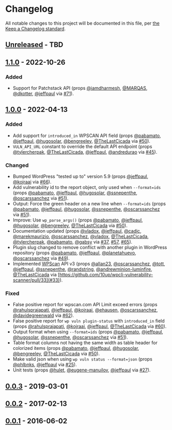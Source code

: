 # Changelog

All notable changes to this project will be documented in this file, per [the Keep a Changelog standard](http://keepachangelog.com/).

## [Unreleased] - TBD

## [1.1.0] - 2022-10-26
### Added
- Support for Patchstack API (props [@iamdharmesh](https://github.com/iamdharmesh), [@MARQAS](https://github.com/MARQAS), [@dkotter](https://github.com/dkotter), [@jeffpaul](https://github.com/jeffpaul) via [#71](https://github.com/10up/wpcli-vulnerability-scanner/pull/71)).

## [1.0.0] - 2022-04-13
### Added
- Add support for `introduced_in` WPSCAN API field (props [@pabamato](https://github.com/pabamato), [@jeffpaul](https://github.com/jeffpaul), [@hugosolar](https://github.com/hugosolar), [@bengreeley](https://github.com/bengreeley), [@TheLastCicada](https://github.com/TheLastCicada) via [#50](https://github.com/10up/wpcli-vulnerability-scanner/pull/50)).
- `VULN_API_URL` constant to override the default API endpoint (props [@tylercherpak](https://github.com/tylercherpak), [@TheLastCicada](https://github.com/TheLastCicada), [@jeffpaul](https://github.com/jeffpaul), [@andredurao](https://github.com/andredurao) via [#45](https://github.com/10up/wpcli-vulnerability-scanner/pull/45)).

### Changed
- Bumped WordPress "tested up to" version 5.9 (props [@jeffpaul](https://github.com/jeffpaul), [@kojraai](https://github.com/kojraai) via [#66](https://github.com/10up/wpcli-vulnerability-scanner/pull/66)).
- Add vulnerability id to the report object, only used when `--format=ids` (props [@pabamato](https://github.com/pabamato), [@jeffpaul](https://github.com/jeffpaul), [@hugosolar](https://github.com/hugosolar), [@ssnepenthe](https://github.com/ssnepenthe), [@oscarssanchez](https://github.com/oscarssanchez) via [#51](https://github.com/10up/wpcli-vulnerability-scanner/pull/51)).
- Output: Force the green header on a new line when `--format=ids` (props [@pabamato](https://github.com/pabamato), [@jeffpaul](https://github.com/jeffpaul), [@hugosolar](https://github.com/hugosolar), [@ssnepenthe](https://github.com/ssnepenthe), [@oscarssanchez](https://github.com/oscarssanchez) via [#51](https://github.com/10up/wpcli-vulnerability-scanner/pull/51)).
- Improve: Use `wp_parse_args()` (props [@pabamato](https://github.com/pabamato), [@jeffpaul](https://github.com/jeffpaul), [@hugosolar](https://github.com/hugosolar), [@bengreeley](https://github.com/bengreeley), [@TheLastCicada](https://github.com/TheLastCicada) via [#50](https://github.com/10up/wpcli-vulnerability-scanner/pull/50)).
- Documentation updated (props [@vladox](https://github.com/vladox), [@jeffpaul](https://github.com/jeffpaul), [@cadic](https://github.com/cadic), [@marekmaurizio](https://github.com/marekmaurizio), [@oscarssanchez](https://github.com/oscarssanchez), [@vladox](https://github.com/vladox), [@TheLastCicada](https://github.com/TheLastCicada), [@tylercherpak](https://github.com/tylercherpak), [@pabamato](https://github.com/pabamato), [@gabsy](https://github.com/gabsy) via [#37](https://github.com/10up/wpcli-vulnerability-scanner/pull/37), [#57](https://github.com/10up/wpcli-vulnerability-scanner/pull/57), [#65](https://github.com/10up/wpcli-vulnerability-scanner/pull/65)).
- Plugin slug changed to remove conflict with another plugin in WordPress repository (props [@pabamato](https://github.com/pabamato), [@jeffpaul](https://github.com/jeffpaul), [@planetahuevo](https://github.com/planetahuevo), [@oscarssanchez](https://github.com/oscarssanchez) via [#49](https://github.com/10up/wpcli-vulnerability-scanner/pull/49)).
- Implemented [WPScan](https://wpscan.com/) API v3 (props [@allan23](https://github.com/allan23), [@oscarssanchez](https://github.com/oscarssanchez), [@tott](https://github.com/tott), [@jeffpaul](https://github.com/jeffpaul), [@ssnepenthe](https://github.com/ssnepenthe), [@randstring](https://github.com/randstring), [@andrewminion-luminfire](https://github.com/andrewminion-luminfire), [@TheLastCicada](https://github.com/TheLastCicada) via [https://github.com/10up/wpcli-vulnerability-scanner/pull/33](#33)).

### Fixed
- False positive report for wpscan.com API Limit exceed errors (props [@rahulsprajapati](https://github.com/rahulsprajapati), [@jeffpaul](https://github.com/jeffpaul), [@kojraai](https://github.com/kojraai), [@ehausen](https://github.com/ehausen), [@oscarssanchez](https://github.com/oscarssanchez), [@davidegreenwald](https://github.com/davidegreenwald) via [#62](https://github.com/10up/wpcli-vulnerability-scanner/pull/62)).
- False positive report for `wp vuln plugin-status` with `introduced_in` field (props [@rahulsprajapati](https://github.com/rahulsprajapati), [@kojraai](https://github.com/kojraai), [@jeffpaul](https://github.com/jeffpaul), [@TheLastCicada](https://github.com/TheLastCicada) via [#60](https://github.com/10up/wpcli-vulnerability-scanner/pull/60)).
- Output format when using `--format=ids` (props [@pabamato](https://github.com/pabamato), [@jeffpaul](https://github.com/jeffpaul), [@hugosolar](https://github.com/hugosolar), [@ssnepenthe](https://github.com/ssnepenthe), [@oscarssanchez](https://github.com/oscarssanchez) via [#51](https://github.com/10up/wpcli-vulnerability-scanner/pull/51)).
- Table format columns not having the same width as table header for colorized items (props [@pabamato](https://github.com/pabamato), [@jeffpaul](https://github.com/jeffpaul), [@hugosolar](https://github.com/hugosolar), [@bengreeley](https://github.com/bengreeley), [@TheLastCicada](https://github.com/TheLastCicada) via [#50](https://github.com/10up/wpcli-vulnerability-scanner/pull/50)).
- Make valid json when using `wp vuln status --format=json` (props [@phlbnks](https://github.com/phlbnks), [@jeffpaul](https://github.com/jeffpaul) via [#25](https://github.com/10up/wpcli-vulnerability-scanner/pull/25)).
- Unit tests (props [@hulet](https://github.com/hulet), [@eugene-manuilov](https://github.com/eugene-manuilov), [@jeffpaul](https://github.com/jeffpaul) via [#27](https://github.com/10up/wpcli-vulnerability-scanner/pull/27)).

## [0.0.3] - 2019-03-01

## [0.0.2] - 2017-02-13

## [0.0.1] - 2016-06-02

[Unreleased]: https://github.com/10up/wpcli-vulnerability-scanner/compare/trunk...develop
[1.1.0]: https://github.com/10up/wpcli-vulnerability-scanner/compare/1.0.0...1.1.0
[1.0.0]: https://github.com/10up/wpcli-vulnerability-scanner/compare/59bc742...1.0.0
[0.0.3]: https://github.com/10up/wpcli-vulnerability-scanner/compare/0fdda3f...59bc742
[0.0.2]: https://github.com/10up/wpcli-vulnerability-scanner/compare/5c975de...0fdda3f
[0.0.1]: https://github.com/10up/wpcli-vulnerability-scanner/tree/5c975de099ca80e5f547b8e506973673839fa79c